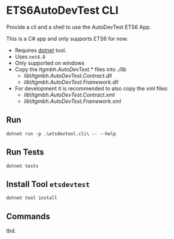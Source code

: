 # ETS6AutoDevTest CLI

Provide a cli and a shell to use the AutoDevTest ETS6 App.

This is a C# app and only supports ETS6 for now.

* Requires [dotnet](https://dotnet.microsoft.com/en-us/download/dotnet/8.0) tool.
* Uses `net4.8`
* Only supported on windows
* Copy the *Itgmbh.AutoDevTest.** files into *./lib*
    * *lib\Itgmbh.AutoDevTest.Contract.dll*
    * *lib\Itgmbh.AutoDevTest.Framework.dll*
* For development it is recommended to also copy the xml files:
    * *lib\Itgmbh.AutoDevTest.Contract.xml*
    * *lib\Itgmbh.AutoDevTest.Framework.xml*

## Run

`dotnet run -p .\etsdevtool.cli\ -- --help`

## Run Tests

`dotnet tests`

## Install Tool `etsdevtest`

`dotnet tool install`

## Commands

tbd.